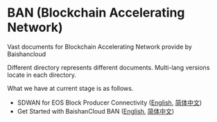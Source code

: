 # BAN (Blockchain Accelerating Network)
Vast documents for Blockchain Accelerating Network provide by Baishancloud

Different directory represents different documents. Multi-lang versions locate in each directory.

What we have at current stage is as follows.

* SDWAN for EOS Block Producer Connectivity ([English](), [简体中文]())
* Get Started with BaishanCloud BAN ([English](), [简体中文]())
